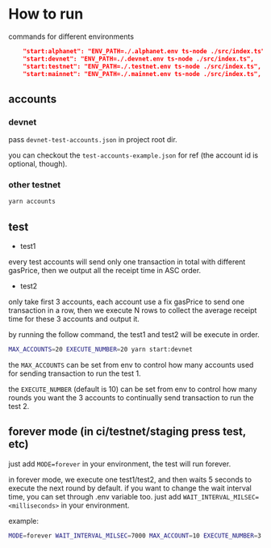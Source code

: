 # How to run

commands for different environments

```json
    "start:alphanet": "ENV_PATH=./.alphanet.env ts-node ./src/index.ts",
    "start:devnet": "ENV_PATH=./.devnet.env ts-node ./src/index.ts",
    "start:testnet": "ENV_PATH=./.testnet.env ts-node ./src/index.ts",
    "start:mainnet": "ENV_PATH=./.mainnet.env ts-node ./src/index.ts",
```

## accounts

### devnet

pass `devnet-test-accounts.json` in project root dir. 

you can checkout the `test-accounts-example.json` for ref (the account id is optional, though).

### other testnet

```sh
yarn accounts
```

## test

- test1

every test accounts will send only one transaction in total with different gasPrice, then we output all the receipt time in ASC order.

- test2

only take first 3 accounts, each account use a fix gasPrice to send one transaction in a row, then we execute N rows to collect the average receipt time for these 3 accounts and output it.

by running the follow command, the test1 and test2 will be execute in order.

```sh
MAX_ACCOUNTS=20 EXECUTE_NUMBER=20 yarn start:devnet
```

the `MAX_ACCOUNTS` can be set from env to control how many accounts used for sending transaction to run the test 1.

the `EXECUTE_NUMBER` (default is 10) can be set from env to control how many rounds you want the 3 accounts to continually send transaction to run the test 2.

## forever mode (in ci/testnet/staging press test, etc)

just add `MODE=forever` in your environment, the test will run forever.

in forever mode, we execute one test1/test2, and then waits 5 seconds to execute the next round by default. if you want to change the wait interval time, you can set through .env variable too. just add `WAIT_INTERVAL_MILSEC=<milliseconds>` in your environment.

example:

```sh
MODE=forever WAIT_INTERVAL_MILSEC=7000 MAX_ACCOUNT=10 EXECUTE_NUMBER=3 yarn start:devnet
```
